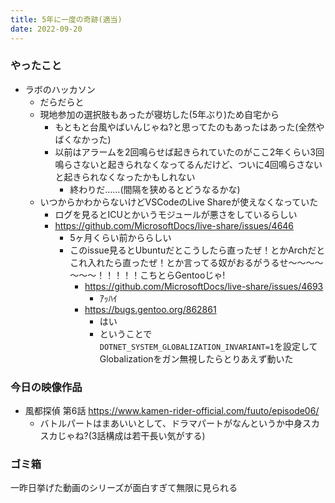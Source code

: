 ```yaml
---
title: 5年に一度の奇跡(適当)
date: 2022-09-20
---
```


### やったこと
+ ラボのハッカソン
  + だらだらと
  + 現地参加の選択肢もあったが寝坊した(5年ぶり)ため自宅から
    + もともと台風やばいんじゃね?と思ってたのもあったはあった(全然やばくなかった)
    + 以前はアラームを2回鳴らせば起きられていたのがここ2年くらい3回鳴らさないと起きられなくなってるんだけど、ついに4回鳴らさないと起きられなくなったかもしれない
      + 終わりだ……(間隔を狭めるとどうなるかな)
  + いつからかわからないけどVSCodeのLive Shareが使えなくなっていた
    + ログを見るとICUとかいうモジュールが悪さをしているらしい
    + <https://github.com/MicrosoftDocs/live-share/issues/4646>
      + 5ヶ月くらい前かららしい
      + このissue見るとUbuntuだとこうしたら直ったぜ！とかArchだとこれ入れたら直ったぜ！とか言ってる奴がおるがうるせ～～～～～～～！！！！！こちとらGentooじゃ!
        + <https://github.com/MicrosoftDocs/live-share/issues/4693>
          + ｱｯﾊｲ
        + <https://bugs.gentoo.org/862861>
          + はい
          + ということで`DOTNET_SYSTEM_GLOBALIZATION_INVARIANT=1`を設定してGlobalizationをガン無視したらとりあえず動いた

### 今日の映像作品
+ 風都探偵 第6話 <https://www.kamen-rider-official.com/fuuto/episode06/>
  + バトルパートはまあいいとして、ドラマパートがなんというか中身スカスカじゃね?(3話構成は若干長い気がする)

### ゴミ箱
一昨日挙げた動画のシリーズが面白すぎて無限に見られる
